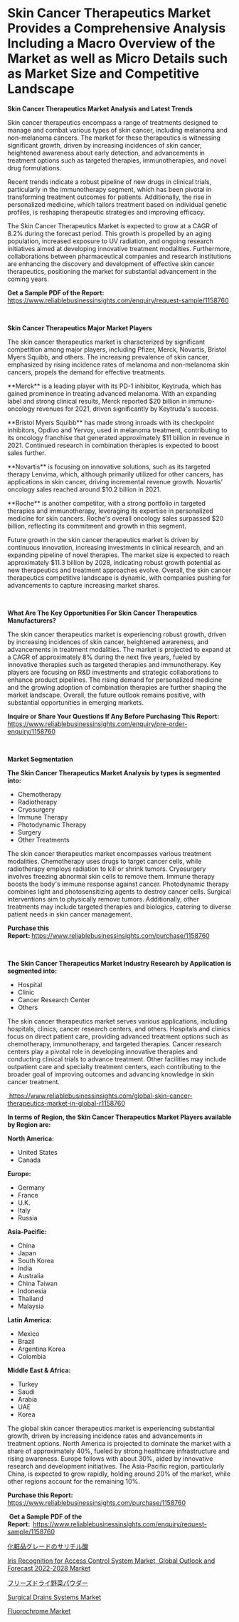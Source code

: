 <p><h1>Skin Cancer Therapeutics Market Provides a Comprehensive Analysis Including a Macro Overview of the Market as well as Micro Details such as Market Size and Competitive Landscape</h1></p><p><strong>Skin Cancer Therapeutics Market Analysis and Latest Trends</strong></p>
<p><p>Skin cancer therapeutics encompass a range of treatments designed to manage and combat various types of skin cancer, including melanoma and non-melanoma cancers. The market for these therapeutics is witnessing significant growth, driven by increasing incidences of skin cancer, heightened awareness about early detection, and advancements in treatment options such as targeted therapies, immunotherapies, and novel drug formulations.</p><p>Recent trends indicate a robust pipeline of new drugs in clinical trials, particularly in the immunotherapy segment, which has been pivotal in transforming treatment outcomes for patients. Additionally, the rise in personalized medicine, which tailors treatment based on individual genetic profiles, is reshaping therapeutic strategies and improving efficacy.</p><p>The Skin Cancer Therapeutics Market is expected to grow at a CAGR of 8.2% during the forecast period. This growth is propelled by an aging population, increased exposure to UV radiation, and ongoing research initiatives aimed at developing innovative treatment modalities. Furthermore, collaborations between pharmaceutical companies and research institutions are enhancing the discovery and development of effective skin cancer therapeutics, positioning the market for substantial advancement in the coming years.</p></p>
<p><strong>Get a Sample PDF of the Report:&nbsp;</strong> <a href="https://www.reliablebusinessinsights.com/enquiry/request-sample/1158760">https://www.reliablebusinessinsights.com/enquiry/request-sample/1158760</a></p>
<p>&nbsp;</p>
<p><strong>Skin Cancer Therapeutics Major Market Players</strong></p>
<p><p>The skin cancer therapeutics market is characterized by significant competition among major players, including Pfizer, Merck, Novartis, Bristol Myers Squibb, and others. The increasing prevalence of skin cancer, emphasized by rising incidence rates of melanoma and non-melanoma skin cancers, propels the demand for effective treatments.</p><p>**Merck** is a leading player with its PD-1 inhibitor, Keytruda, which has gained prominence in treating advanced melanoma. With an expanding label and strong clinical results, Merck reported $20 billion in immuno-oncology revenues for 2021, driven significantly by Keytruda's success.</p><p>**Bristol Myers Squibb** has made strong inroads with its checkpoint inhibitors, Opdivo and Yervoy, used in melanoma treatment, contributing to its oncology franchise that generated approximately $11 billion in revenue in 2021. Continued research in combination therapies is expected to boost sales further.</p><p>**Novartis** is focusing on innovative solutions, such as its targeted therapy Lenvima, which, although primarily utilized for other cancers, has applications in skin cancer, driving incremental revenue growth. Novartis’ oncology sales reached around $10.2 billion in 2021.</p><p>**Roche** is another competitor, with a strong portfolio in targeted therapies and immunotherapy, leveraging its expertise in personalized medicine for skin cancers. Roche's overall oncology sales surpassed $20 billion, reflecting its commitment and growth in this segment.</p><p>Future growth in the skin cancer therapeutics market is driven by continuous innovation, increasing investments in clinical research, and an expanding pipeline of novel therapies. The market size is expected to reach approximately $11.3 billion by 2028, indicating robust growth potential as new therapeutics and treatment approaches evolve. Overall, the skin cancer therapeutics competitive landscape is dynamic, with companies pushing for advancements to capture increasing market shares.</p></p>
<p>&nbsp;</p>
<p><strong>What Are The Key Opportunities For Skin Cancer Therapeutics Manufacturers?</strong></p>
<p><p>The skin cancer therapeutics market is experiencing robust growth, driven by increasing incidences of skin cancer, heightened awareness, and advancements in treatment modalities. The market is projected to expand at a CAGR of approximately 8% during the next five years, fueled by innovative therapies such as targeted therapies and immunotherapy. Key players are focusing on R&D investments and strategic collaborations to enhance product pipelines. The rising demand for personalized medicine and the growing adoption of combination therapies are further shaping the market landscape. Overall, the future outlook remains positive, with substantial opportunities in emerging markets.</p></p>
<p><strong>Inquire or Share Your Questions If Any Before Purchasing This Report:</strong> <a href="https://www.reliablebusinessinsights.com/enquiry/pre-order-enquiry/1158760">https://www.reliablebusinessinsights.com/enquiry/pre-order-enquiry/1158760</a></p>
<p>&nbsp;</p>
<p><strong>Market Segmentation</strong></p>
<p><strong>The Skin Cancer Therapeutics Market Analysis by types is segmented into:</strong></p>
<p><ul><li>Chemotherapy</li><li>Radiotherapy</li><li>Cryosurgery</li><li>Immune Therapy</li><li>Photodynamic Therapy</li><li>Surgery</li><li>Other Treatments</li></ul></p>
<p><p>The skin cancer therapeutics market encompasses various treatment modalities. Chemotherapy uses drugs to target cancer cells, while radiotherapy employs radiation to kill or shrink tumors. Cryosurgery involves freezing abnormal skin cells to remove them. Immune therapy boosts the body's immune response against cancer. Photodynamic therapy combines light and photosensitizing agents to destroy cancer cells. Surgical interventions aim to physically remove tumors. Additionally, other treatments may include targeted therapies and biologics, catering to diverse patient needs in skin cancer management.</p></p>
<p><strong>Purchase this Report:&nbsp;</strong><a href="https://www.reliablebusinessinsights.com/purchase/1158760">https://www.reliablebusinessinsights.com/purchase/1158760</a></p>
<p>&nbsp;</p>
<p><strong>The Skin Cancer Therapeutics Market Industry Research by Application is segmented into:</strong></p>
<p><ul><li>Hospital</li><li>Clinic</li><li>Cancer Research Center</li><li>Others</li></ul></p>
<p><p>The skin cancer therapeutics market serves various applications, including hospitals, clinics, cancer research centers, and others. Hospitals and clinics focus on direct patient care, providing advanced treatment options such as chemotherapy, immunotherapy, and targeted therapies. Cancer research centers play a pivotal role in developing innovative therapies and conducting clinical trials to advance treatment. Other facilities may include outpatient care and specialty treatment centers, each contributing to the broader goal of improving outcomes and advancing knowledge in skin cancer treatment.</p></p>
<p><a href="https://www.reliablebusinessinsights.com/global-skin-cancer-therapeutics-market-in-global-r1158760">&nbsp;https://www.reliablebusinessinsights.com/global-skin-cancer-therapeutics-market-in-global-r1158760</a></p>
<p><strong>In terms of Region, the Skin Cancer Therapeutics Market Players available by Region are:</strong></p>
<p>
    <p> <strong> North America: </strong>
        <ul>
            <li>United States</li>
            <li>Canada</li>
        </ul>
        </p> 
    <p> <strong> Europe: </strong>
        <ul>
            <li>Germany</li>
            <li>France</li>
            <li>U.K.</li>
            <li>Italy</li>
            <li>Russia</li>
        </ul>
        </p> 
    <p> <strong> Asia-Pacific: </strong>
        <ul>
            <li>China</li>
            <li>Japan</li>
            <li>South Korea</li>
            <li>India</li>
            <li>Australia</li>
            <li>China Taiwan</li>
            <li>Indonesia</li>
            <li>Thailand</li>
            <li>Malaysia</li>
        </ul>
        </p> 
    <p> <strong> Latin America: </strong>
        <ul>
            <li>Mexico</li>
            <li>Brazil</li>
            <li>Argentina Korea</li>
            <li>Colombia</li>
        </ul>
        </p> 
    <p> <strong> Middle East & Africa: </strong>
        <ul>
            <li>Turkey</li>
            <li>Saudi</li>
            <li>Arabia</li>
            <li>UAE</li>
            <li>Korea</li>
        </ul>
    </p>
    </p>
<p><p>The global skin cancer therapeutics market is experiencing substantial growth, driven by increasing incidence rates and advancements in treatment options. North America is projected to dominate the market with a share of approximately 40%, fueled by strong healthcare infrastructure and rising awareness. Europe follows with about 30%, aided by innovative research and development initiatives. The Asia-Pacific region, particularly China, is expected to grow rapidly, holding around 20% of the market, while other regions account for the remaining 10%.</p></p>
<p><strong>Purchase this Report: </strong><a href="https://www.reliablebusinessinsights.com/purchase/1158760">https://www.reliablebusinessinsights.com/purchase/1158760</a></p>
<p>&nbsp;<strong>Get a Sample PDF of the Report:&nbsp;&nbsp;</strong><a href="https://www.reliablebusinessinsights.com/enquiry/request-sample/1158760">https://www.reliablebusinessinsights.com/enquiry/request-sample/1158760</a></p>
<p><strong></strong></p>
<p><p><a href="https://medium.com/@edwinmurray2023/cosmetics-grade-salicylic-acid-market-%E3%81%AE%E3%82%B0%E3%83%AD%E3%83%BC%E3%83%90%E3%83%AB%E5%B8%82%E5%A0%B4%E6%A6%82%E8%A6%81%E3%81%AF-%E4%B8%96%E7%95%8C%E3%81%8A%E3%82%88%E3%81%B3%E4%B8%BB%E8%A6%81%E5%B8%82%E5%A0%B4%E3%81%AB%E3%81%8A%E3%81%91%E3%82%8B%E6%A5%AD%E7%95%8C%E3%81%AB%E5%BD%B1%E9%9F%BF%E3%82%92%E4%B8%8E%E3%81%88%E3%82%8B%E4%B8%BB%E8%A6%81%E3%81%AA%E3%83%88%E3%83%AC%E3%83%B3%E3%83%89%E3%81%AB%E3%81%A4%E3%81%84%E3%81%A6-%E7%8B%AC%E8%87%AA%E3%81%AE%E8%A6%96%E7%82%B9%E3%82%92%E6%8F%90%E4%BE%9B%E3%81%97%E3%81%BE%E3%81%99-ee88945125d9">化粧品グレードのサリチル酸</a></p><p><a href="https://medium.com/@levihamilton580/the-iris-recognition-for-access-control-system-market-global-outlook-and-forecast-2022-2028-46b427c0bad9">Iris Recognition for Access Control System Market, Global Outlook and Forecast 2022-2028 Market</a></p><p><a href="https://medium.com/@edwinmurray2023/%E3%83%95%E3%83%AA%E3%83%BC%E3%82%BA%E3%83%89%E3%83%A9%E3%82%A4%E9%87%8E%E8%8F%9C%E7%B2%89%E6%9C%AB%E5%B8%82%E5%A0%B4-2024%E5%B9%B4%E3%81%8B%E3%82%892031%E5%B9%B4%E3%81%BE%E3%81%A7%E3%81%AE%E3%82%B0%E3%83%AD%E3%83%BC%E3%83%90%E3%83%AB%E3%81%8A%E3%82%88%E3%81%B3%E5%9C%B0%E5%9F%9F%E5%88%86%E6%9E%90-307b13e3f1bb">フリーズドライ野菜パウダー</a></p><p><a href="https://github.com/LilianFaulkner65/Market-Research-Report-List-1/blob/main/surgical-drains-systems-market.md">Surgical Drains Systems Market</a></p><p><a href="https://issuu.com/reportprime-2/docs/fluorochrome-market-size-2030.pptx_04afeeb424b70f">Fluorochrome Market</a></p></p>